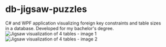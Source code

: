 db-jigsaw-puzzles
=================
C# and WPF application visualizing foreign key constraints and table sizes in a database. Developed for my bachelor's degree.
![Jigsaw visualization of 4 tables - image 1](https://dl.dropboxusercontent.com/u/18759251/forcedirected.png)
![Jigsaw visualization of 4 tables - image 2](https://dl.dropboxusercontent.com/u/18759251/forcedirected2.png)
